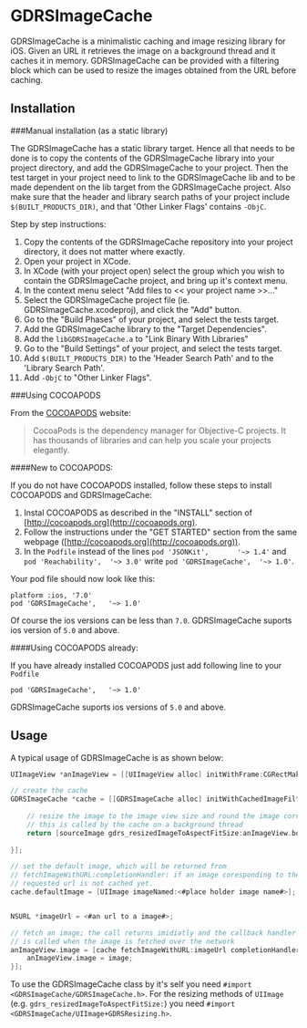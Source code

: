GDRSImageCache
==============

GDRSImageCache is a minimalistic caching and image resizing library for iOS. Given an
URL it retrieves the image on a background thread and it caches it in memory. 
GDRSImageCache can be provided with a filtering block which can be used to resize the 
images obtained from the URL before caching. 

Installation
-----------

###Manual installation (as a static library)

The GDRSImageCache has a static library target. Hence all that needs to be done is to copy
the contents of the GDRSImageCache library into your project directory, and add the
GDRSImageCache to your project. Then the test target in your project need to link to
the GDRSImageCache lib and to be made dependent on the lib target from the GDRSImageCache
project. Also make sure that the header and library search paths of your project
include ```$(BUILT_PRODUCTS_DIR)```, and that 'Other Linker Flags' contains ```-ObjC```.

Step by step instructions:

1.	Copy the contents of the GDRSImageCache repository into your project directory, it
	does not matter where exactly. 
1.	Open your project in XCode. 
1.	In XCode (with your project open) select the group which you wish to contain
	the GDRSImageCache project, and bring up it's context menu. 
1.	In the context menu select "Add files to << your project name >>..." 
1.	Select the GDRSImageCache project file (ie. GDRSImageCache.xcodeproj), and click the 
	"Add" button. 
1.	Go to the "Build Phases" of your project, and select the tests target.
1.	Add the GDRSImageCache library to the "Target Dependencies".
1.	Add the ```libGDRSImageCache.a``` to "Link Binary With Libraries"
1.	Go to the "Build Settings" of your project, and select the tests target.
1.	Add ```$(BUILT_PRODUCTS_DIR)``` to the 'Header Search Path' and to the 'Library Search Path'.
1. 	Add ```-ObjC``` to "Other Linker Flags".

###Using COCOAPODS

From the [COCOAPODS](http://cocoapods.org) website:

> CocoaPods is the dependency manager for Objective-C projects. It has thousands of libraries and can help you scale your projects elegantly.

####New to COCOAPODS:

If you do not have COCOAPODS installed, follow these steps to install COCOAPODS and 
GDRSImageCache:

1.	Instal COCOAPODS as described in the "INSTALL" section of [http://cocoapods.org](http://cocoapods.org). 
1.	Follow the instructions under the "GET STARTED" section from the same webpage 
	([http://cocoapods.org](http://cocoapods.org)).
1.	In the ```Podfile``` instead of the lines ```pod 'JSONKit',       '~> 1.4'``` and 
	```pod 'Reachability',  '~> 3.0'``` write ```pod 'GDRSImageCache',	'~> 1.0'```.

Your pod file should now look like this:

	platform :ios, '7.0'
	pod 'GDRSImageCache',	'~> 1.0'

Of course the ios versions can be less than ```7.0```. GDRSImageCache suports ios version 
of ```5.0``` and above.

####Using COCOAPODS already:

If you have already installed COCOAPODS just add following line to your ```Podfile```

	pod 'GDRSImageCache',	'~> 1.0'

GDRSImageCache suports ios versions of ```5.0``` and above.

Usage
-----

A typical usage of GDRSImageCache is as shown below:

```objective-c
UIImageView *anImageView = [[UIImageView alloc] initWithFrame:CGRectMake(0, 0, 40, 40)];

// create the cache
GDRSImageCache *cache = [[GDRSImageCache alloc] initWithCachedImageFilter:^UIImage *(UIImage *sourceImage) {
	
	// resize the image to the image view size and round the image corners; 
	// this is called by the cache on a background thread
	return [sourceImage gdrs_resizedImageToAspectFitSize:anImageView.bounds.size cornerRadius:10];
	
}];

// set the default image, which will be returned from
// fetchImageWithURL:completionHandler: if an image coresponding to the
// requested url is not cached yet.
cache.defaultImage = [UIImage imageNamed:<#place holder image name#>];


NSURL *imageUrl = <#an url to a image#>;

// fetch an image; the call returns imidiatly and the callback handler
// is called when the image is fetched over the network
anImageView.image = [cache fetchImageWithURL:imageUrl completionHandler:^(UIImage *image, NSError *error) {
	anImageView.image = image;
}];
```
To use the GDRSImageCache class by it's self you need 
```#import <GDRSImageCache/GDRSImageCache.h>```. For the resizing methods of ```UIImage```
(e.g. ```gdrs_resizedImageToAspectFitSize:```) you need 
```#import <GDRSImageCache/UIImage+GDRSResizing.h>```.
